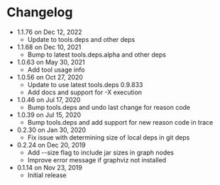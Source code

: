 Changelog
===========

* 1.1.76 on Dec 12, 2022
  * Update to tools.deps and other deps
* 1.1.68 on Dec 10, 2021
  * Bump to latest tools.deps.alpha and other deps
* 1.0.63 on May 30, 2021
  * Add tool usage info
* 1.0.56 on Oct 27, 2020
  * Update to use latest tools.deps 0.9.833
  * Add docs and support for -X execution
* 1.0.46 on Jul 17, 2020
  * Bump tools.deps and undo last change for reason code
* 1.0.39 on Jul 15, 2020
  * Bump tools.deps and add support for new reason code in trace
* 0.2.30 on Jan 30, 2020
  * Fix issue with determining size of local deps in git deps
* 0.2.24 on Dec 20, 2019
  * Add --size flag to include jar sizes in graph nodes
  * Improve error message if graphviz not installed
* 0.1.14 on Nov 23, 2019
  * Initial release 
